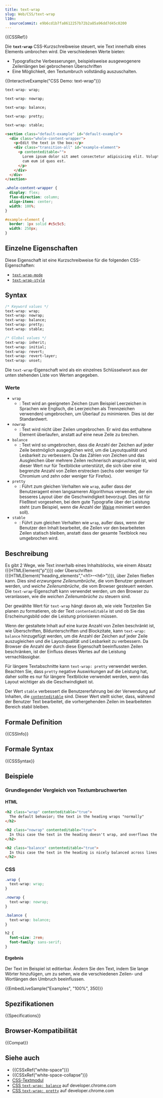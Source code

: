 ```yaml
---
title: text-wrap
slug: Web/CSS/text-wrap
l10n:
  sourceCommit: e9b6cd1b7fa8612257b72b2a85a96dd7d45c0200
---
```


{{CSSRef}}

Die **`text-wrap`** CSS-Kurzschreibweise steuert, wie Text innerhalb eines Elements umbrochen wird. Die verschiedenen Werte bieten:

- Typografische Verbesserungen, beispielsweise ausgewogenere Zeilenlängen bei gebrochenen Überschriften
- Eine Möglichkeit, den Textumbruch vollständig auszuschalten.

{{InteractiveExample("CSS Demo: text-wrap")}}

```css interactive-example-choice
text-wrap: wrap;
```

```css interactive-example-choice
text-wrap: nowrap;
```

```css interactive-example-choice
text-wrap: balance;
```

```css interactive-example-choice
text-wrap: pretty;
```

```css interactive-example-choice
text-wrap: stable;
```

```html interactive-example
<section class="default-example" id="default-example">
  <div class="whole-content-wrapper">
    <p>Edit the text in the box:</p>
    <div class="transition-all" id="example-element">
      <p contenteditable="">
        Lorem ipsum dolor sit amet consectetur adipisicing elit. Voluptatem aut
        cum eum id quos est.
      </p>
    </div>
  </div>
</section>
```

```css interactive-example
.whole-content-wrapper {
  display: flex;
  flex-direction: column;
  align-items: center;
  width: 100%;
}

#example-element {
  border: 1px solid #c5c5c5;
  width: 250px;
}
```

## Einzelne Eigenschaften

Diese Eigenschaft ist eine Kurzschreibweise für die folgenden CSS-Eigenschaften:

- [`text-wrap-mode`](/de/docs/Web/CSS/text-wrap-mode)
- [`text-wrap-style`](/de/docs/Web/CSS/text-wrap-style)

## Syntax

```css
/* Keyword values */
text-wrap: wrap;
text-wrap: nowrap;
text-wrap: balance;
text-wrap: pretty;
text-wrap: stable;

/* Global values */
text-wrap: inherit;
text-wrap: initial;
text-wrap: revert;
text-wrap: revert-layer;
text-wrap: unset;
```

Die `text-wrap`-Eigenschaft wird als ein einzelnes Schlüsselwort aus der unten stehenden Liste von Werten angegeben.

### Werte

- `wrap`
  - : Text wird an geeigneten Zeichen (zum Beispiel Leerzeichen in Sprachen wie Englisch, die Leerzeichen als Trennzeichen verwenden) umgebrochen, um Überlauf zu minimieren. Dies ist der Standardwert.
- `nowrap`
  - : Text wird nicht über Zeilen umgebrochen. Er wird das enthaltene Element überlaufen, anstatt auf eine neue Zeile zu brechen.
- `balance`
  - : Text wird so umgebrochen, dass die Anzahl der Zeichen auf jeder Zeile bestmöglich ausgeglichen wird, um die Layoutqualität und Lesbarkeit zu verbessern. Da das Zählen von Zeichen und das Ausgleichen über mehrere Zeilen rechnerisch anspruchsvoll ist, wird dieser Wert nur für Textblöcke unterstützt, die sich über eine begrenzte Anzahl von Zeilen erstrecken (sechs oder weniger für Chromium und zehn oder weniger für Firefox).
- `pretty`
  - : Führt zum gleichen Verhalten wie `wrap`, außer dass der Benutzeragent einen langsameren Algorithmus verwendet, der ein besseres Layout über die Geschwindigkeit bevorzugt. Dies ist für Fließtext vorgesehen, bei dem gute Typografie über der Leistung steht (zum Beispiel, wenn die Anzahl der [Waise](/de/docs/Web/CSS/orphans) minimiert werden soll).
- `stable`
  - : Führt zum gleichen Verhalten wie `wrap`, außer dass, wenn der Benutzer den Inhalt bearbeitet, die Zeilen vor den bearbeiteten Zeilen statisch bleiben, anstatt dass der gesamte Textblock neu umgebrochen wird.

## Beschreibung

Es gibt 2 Wege, wie Text innerhalb eines Inhaltsblocks, wie einem Absatz ({{HTMLElement("p")}}) oder Überschriften ({{HTMLElement("heading_elements","&lt;h1&gt;–&lt;h6&gt;")}}), über Zeilen fließen kann. Dies sind _erzwungene Zeilenumbrüche_, die vom Benutzer gesteuert werden, und _weiche Zeilenumbrüche_, die vom Browser gesteuert werden. Die `text-wrap`-Eigenschaft kann verwendet werden, um den Browser zu veranlassen, wie die _weichen Zeilenumbrüche_ zu steuern sind.

Der gewählte Wert für `text-wrap` hängt davon ab, wie viele Textzeilen Sie planen zu formatieren, ob der Text `contenteditable` ist und ob Sie das Erscheinungsbild oder die Leistung priorisieren müssen.

Wenn der gestaltete Inhalt auf eine kurze Anzahl von Zeilen beschränkt ist, wie Überschriften, Bildunterschriften und Blockzitate, kann `text-wrap: balance` hinzugefügt werden, um die Anzahl der Zeichen auf jeder Zeile auszugleichen und die Layoutqualität und Lesbarkeit zu verbessern. Da Browser die Anzahl der durch diese Eigenschaft beeinflussten Zeilen beschränken, ist der Einfluss dieses Wertes auf die Leistung vernachlässigbar.

Für längere Textabschnitte kann `text-wrap: pretty` verwendet werden. Beachten Sie, dass `pretty` negative Auswirkungen auf die Leistung hat, daher sollte es nur für längere Textblöcke verwendet werden, wenn das Layout wichtiger als die Geschwindigkeit ist.

Der Wert `stable` verbessert die Benutzererfahrung bei der Verwendung auf Inhalten, die [`contenteditable`](/de/docs/Web/HTML/Reference/Global_attributes/contenteditable) sind. Dieser Wert stellt sicher, dass, während der Benutzer Text bearbeitet, die vorhergehenden Zeilen im bearbeiteten Bereich stabil bleiben.

## Formale Definition

{{CSSInfo}}

## Formale Syntax

{{CSSSyntax}}

## Beispiele

### Grundlegender Vergleich von Textumbruchwerten

#### HTML

```html
<h2 class="wrap" contenteditable="true">
  The default behavior; the text in the heading wraps "normally"
</h2>

<h2 class="nowrap" contenteditable="true">
  In this case the text in the heading doesn't wrap, and overflows the container
</h2>

<h2 class="balance" contenteditable="true">
  In this case the text in the heading is nicely balanced across lines
</h2>
```

### CSS

```css
.wrap {
  text-wrap: wrap;
}

.nowrap {
  text-wrap: nowrap;
}

.balance {
  text-wrap: balance;
}

h2 {
  font-size: 2rem;
  font-family: sans-serif;
}
```

#### Ergebnis

Der Text im Beispiel ist editierbar. Ändern Sie den Text, indem Sie lange Wörter hinzufügen, um zu sehen, wie die verschiedenen Zeilen- und Wortlängen den Umbruch beeinflussen.

{{EmbedLiveSample("Examples", "100%", 350)}}

## Spezifikationen

{{Specifications}}

## Browser-Kompatibilität

{{Compat}}

## Siehe auch

- {{CSSxRef("white-space")}}
- {{CSSxRef("white-space-collapse")}}
- [CSS-Textmodul](/de/docs/Web/CSS/CSS_text)
- [CSS `text-wrap: balance`](https://developer.chrome.com/docs/css-ui/css-text-wrap-balance) auf developer.chrome.com
- [CSS `text-wrap: pretty`](https://developer.chrome.com/blog/css-text-wrap-pretty/) auf developer.chrome.com
